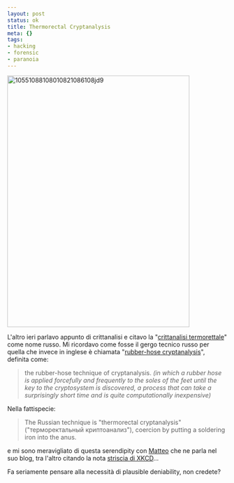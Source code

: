 ```yaml
--- 
layout: post
status: ok
title: Thermorectal Cryptanalysis
meta: {}
tags: 
- hacking
- forensic
- paranoia
---
```

<a href="http://fast.mgpf.it//2009/03/10551088108010821086108jd9.jpg"><img src="http://fast.mgpf.it//2009/03/10551088108010821086108jd9.jpg" alt="10551088108010821086108jd9" title="10551088108010821086108jd9" width="417" height="575" class="aligncenter size-full wp-image-1412" /></a>  
  
L'altro ieri parlavo appunto di crittanalisi e citavo la "[crittanalisi termorettale][1]" come nome russo.
Mi ricordavo come fosse il gergo tecnico russo per quella che invece in inglese è chiamata "[rubber-hose cryptanalysis][2]", definita come:  
  
> the rubber-hose technique of cryptanalysis. *(in which a rubber hose is applied forcefully and frequently to the soles of the feet until the key to the cryptosystem is discovered, a process that can take a surprisingly short time and is quite computationally inexpensive)*
  
Nella fattispecie:  
  
> The Russian technique is "thermorectal cryptanalysis" ("&#1090;&#1077;&#1088;&#1084;&#1086;&#1088;&#1077;&#1082;&#1090;&#1072;&#1083;&#1100;&#1085;&#1099;&#1081; &#1082;&#1088;&#1080;&#1087;&#1090;&#1086;&#1072;&#1085;&#1072;&#1083;&#1080;&#1079;"), coercion by putting a soldering iron into the anus.   
  
e mi sono meravigliato di questa serendipity con [Matteo][3] che ne parla nel suo blog, tra l'altro citando la nota [striscia di XKCD][4]...  
  
Fa seriamente pensare alla necessità di plausible deniability, non credete?

[1]: http://en.wikipedia.org/wiki/Rubber-hose_cryptanalysis
[2]: http://en.wikipedia.org/wiki/Rubber-hose_cryptanalysis
[3]: http://www.matteocarli.com/2009/02/crittoanalisi-alternativa.html
[4]: http://xkcd.com/538/ 
